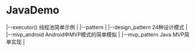 # JavaDemo
|--executor() 线程池简单示例
|
|--pattern
    |
    |--design_pattern 24种设计模式
    |
    |--mvp_android Android中MVP模式的简单模拟
    |
    |--mvp_pattern Java MVP简单实现
    |
